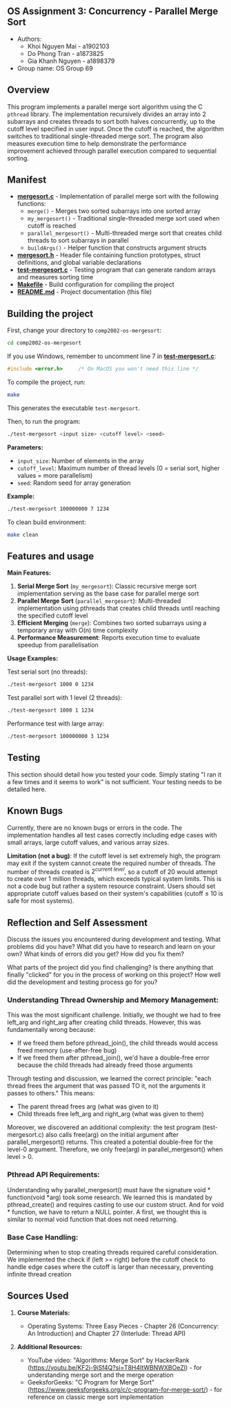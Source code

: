 ## OS Assignment 3: Concurrency - Parallel Merge Sort

* Authors: 
  * Khoi Nguyen Mai - a1902103
  * Do Phong Tran - a1873825
  * Gia Khanh Nguyen - a1898379
* Group name: OS Group 69 

## Overview

This program implements a parallel merge sort algorithm using the C `pthread` library. The implementation recursively divides an array into 2 subarrays and creates threads to sort both halves concurrently, up to the cutoff level specified in user input. Once the cutoff is reached, the algorithm switches to traditional single-threaded merge sort. The program also measures execution time to help demonstrate the performance improvement achieved through parallel execution compared to sequential sorting.

## Manifest

* **[mergesort.c](comp2002-os-mergesort/mergesort.c)** - Implementation of parallel merge sort with the following functions:
  * `merge()` - Merges two sorted subarrays into one sorted array 
  * `my_mergesort()` - Traditional single-threaded merge sort used when cutoff is reached
  * `parallel_mergesort()` - Multi-threaded merge sort that creates child threads to sort subarrays in parallel
  * `buildArgs()` - Helper function that constructs argument structs
* **[mergesort.h](comp2002-os-mergesort/mergesort.h)** - Header file containing function prototypes, struct definitions, and global variable declarations
* **[test-mergesort.c](comp2002-os-mergesort/test-mergesort.c)** - Testing program that can generate random arrays and measures sorting time
* **[Makefile](comp2002-os-mergesort/Makefile)** - Build configuration for compiling the project
* **[README.md](comp2002-os-mergesort/README.md)** - Project documentation (this file)

## Building the project

First, change your directory to `comp2002-os-mergesort`:
```bash
cd comp2002-os-mergesort
```

If you use Windows, remember to uncomment line 7 in **[test-mergesort.c](comp2002-os-mergesort/test-mergesort.c)**:
```c
#include <error.h>     /* On MacOS you won't need this line */
```

To compile the project, run:
```bash
make
```

This generates the executable `test-mergesort`.

Then, to run the program:
```bash
./test-mergesort <input size> <cutoff level> <seed> 
```

**Parameters:**
* `input_size`: Number of elements in the array 
* `cutoff_level`: Maximum number of thread levels (0 = serial sort, higher values = more parallelism)
* `seed`: Random seed for array generation

**Example:**
```bash
./test-mergesort 100000000 7 1234
```

To clean build environment:
```bash
make clean
```

## Features and usage

**Main Features:**
1. **Serial Merge Sort** (`my_mergesort`): Classic recursive merge sort implementation serving as the base case for parallel merge sort
2. **Parallel Merge Sort** (`parallel_mergesort`): Multi-threaded implementation using pthreads that creates child threads until reaching the specified cutoff level
3. **Efficient Merging** (`merge`): Combines two sorted subarrays using a temporary array with O(n) time complexity
4. **Performance Measurement**: Reports execution time to evaluate speedup from parallelisation

**Usage Examples:**

Test serial sort (no threads):
```bash
./test-mergesort 1000 0 1234
```

Test parallel sort with 1 level (2 threads):
```bash
./test-mergesort 1000 1 1234
```

Performance test with large array:
```bash
./test-mergesort 100000000 3 1234
```

## Testing

This section should detail how you tested your code. Simply stating "I ran
it a few times and it seems to work" is not sufficient. Your testing needs
to be detailed here.

## Known Bugs

Currently, there are no known bugs or errors in the code. The implementation handles all test cases correctly including edge cases with small arrays, large cutoff values, and various array sizes.

**Limitation (not a bug)**: If the cutoff level is set extremely high, the program may exit if the system cannot create the required number of threads. The number of threads created is $2^{current~level}$, so a cutoff of 20 would attempt to create over 1 million threads, which exceeds typical system limits. This is not a code bug but rather a system resource constraint. Users should set appropriate cutoff values based on their system's capabilities (cutoff ≤ 10 is safe for most systems).


## Reflection and Self Assessment

Discuss the issues you encountered during development and testing. What
problems did you have? What did you have to research and learn on your own?
What kinds of errors did you get? How did you fix them?

What parts of the project did you find challenging? Is there anything that
finally "clicked" for you in the process of working on this project? How well
did the development and testing process go for you?


### Understanding Thread Ownership and Memory Management: 
This was the most significant challenge. Initially, we thought we had to free left_arg and right_arg after creating child threads. However, this was fundamentally wrong because:
 - If we freed them before pthread_join(), the child threads would access freed memory (use-after-free bug)
 - If we freed them after pthread_join(), we'd have a double-free error because the child threads had already freed those arguments

Through testing and discussion, we learned the correct principle: "each thread frees the argument that was passed TO it, not the arguments it passes to others." This means:
  - The parent thread frees arg (what was given to it)
  - Child threads free left_arg and right_arg (what was given to them)

Moreover, we discovered an additional complexity: the test program (test-mergesort.c) also calls free(arg) on the initial argument after parallel_mergesort() returns. This created a potential double-free for the level-0 argument. Therefore, we only free(arg) in parallel_mergesort() when level > 0.

### Pthread API Requirements:
Understanding why parallel_mergesort() must have the signature void * function(void *arg) took some research. We learned this is mandated by pthread_create() and requires casting to use our custom struct. 
And for void * function, we have to return a NULL pointer. A first, we thought this is similar to normal void function that does not need returning.

### Base Case Handling:
Determining when to stop creating threads required careful consideration. We implemented the check if (left >= right) before the cutoff check to handle edge cases where the cutoff is larger than necessary, preventing infinite thread creation


## Sources Used

1. **Course Materials:**
   - Operating Systems: Three Easy Pieces - Chapter 26 (Concurrency: An Introduction) and Chapter 27 (Interlude: Thread API)
  
2. **Additional Resources:**
   - YouTube video: "Algorithms: Merge Sort" by HackerRank (https://youtu.be/KF2j-9iSf4Q?si=T8H4ItWBNWXBOeZl) - for understanding merge sort and the merge operation
   - GeeksforGeeks: "C Program for Merge Sort" (https://www.geeksforgeeks.org/c/c-program-for-merge-sort/) - for reference on classic merge sort implementation
